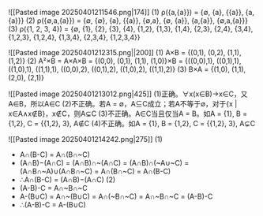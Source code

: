 ![[Pasted image 20250401211546.png|174]]
(1) ρ({a,{a}}) = {∅, {a}, {{a}}, {a,{a}}}
(2) ρ({∅,a,{a}}) = {∅, {∅}, {a}, {{a}}, {∅,a}, {∅, {a}}, {a,{a}}, {∅,a,{a}}}
(3) ρ({1, 2, 3, 4}) = {∅, {1}, {2}, {3}, {4}, {1,2}, {1,3}, {1,4}, {2,3}, {2,4}, {3,4}, {1,2,3}, {1,2,4}, {1,3,4}, {2,3,4}, {1,2,3,4}}

![[Pasted image 20250401212315.png||200]]
(1) A×B = {(0,1), (0,2), (1,1), (1,2)}
(2) A²×B = A×A×B = {(0,0), (0,1), (1,1), (1,0)}×B
	 = {((0,0),1), ((0,1),1), ((1,0),1), ((1,1),1), ((0,0),2), ((0,1),2), ((1,0),2), ((1,1),2)}
(3) B×A = {(1,0), (1,1), (2,0), (2,1)}

![[Pasted image 20250401213012.png|425]]
(1)正确。∀x(x∈B)→x∈C，又A∈B，所以A∈C
(2)不正确。若A = ∅，A⊆C成立；若A不等于∅，对于{x | x∈A∧x∉B}，x∉C，则A⊊C
(3)不正确。A∈C当且仅当A = B。如A = {1}, B = {1,2}, C = {{1,2}, 3}, A∉C
(4)不正确。如A = {1}, B = {1,2}, C = {{1,2}, 3}, A⊊C

![[Pasted image 20250401214242.png|275]]
(1)
- A∩(B-C) = A∩(B∩~C)
- (A∩B)−(A∩C) = (A∩B)∩~(A∩C) = (A∩B)∩(~A∪~C)
	 = (A∩B∩~A)∪(A∩B∩~C) = A∩(B∩~C) = A∩(B-C)
- ∴A∩(B-C) = (A∩B)−(A∩C)
(2)
- (A-B)-C = A∩~B∩~C
- A-(B∪C) = A∩~(B∪C) = A∩(~B∩~C) = A∩~B∩~C = (A-B)-C
- ∴(A-B)-C = A-(B∪C)
